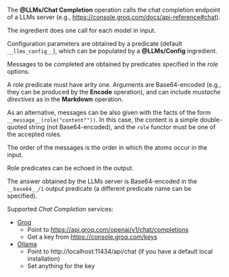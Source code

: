 The **@LLMs/Chat Completion** operation calls the chat completion endpoint of a LLMs server (e.g., https://console.groq.com/docs/api-reference#chat).

The ingredient does one call for each model in input.

Configuration parameters are obtained by a predicate (default `__llms_config__`), which can be populated by a **@LLMs/Config** ingredient.

Messages to be completed are obtained by predicates specified in the *role* options.

A role predicate must have arity one.
Arguments are Base64-encoded (e.g., they can be produced by the **Encode** operation), and can include *mustache directives* as in the **Markdown** operation.

As an alternative, messages can be also given with the facts of the form `__message__(role("content""))`.
In this case, the content is a simple double-quoted string (not Base64-encoded), and the `role` functor must be one of the accepted roles.

The order of the messages is the order in which the atoms occur in the input.

Role predicates can be echoed in the output.

The answer obtained by the LLMs server is Base64-encoded in the `__base64__/1` output predicate (a different predicate name can be specified).

Supported *Chat Completion* services:
- [Groq](https://console.groq.com/docs/api-reference#chat-create)
  - Point to https://api.groq.com/openai/v1/chat/completions
  - Get a key from https://console.groq.com/keys
- [Ollama](https://github.com/ollama/ollama/blob/main/docs/api.md#generate-a-chat-completion)
  - Point to http://localhost:11434/api/chat (if you have a default local installation)
  - Set anything for the key
